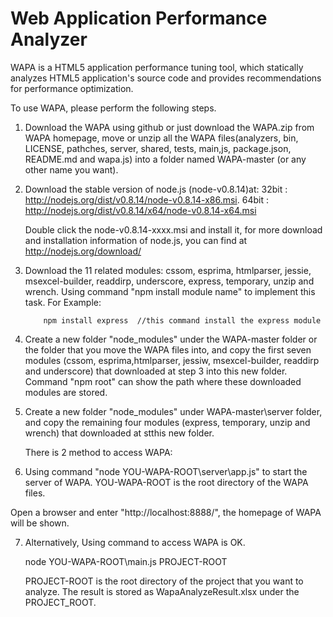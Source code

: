 Web Application Performance Analyzer
====================================

WAPA is a HTML5 application performance tuning tool, which statically analyzes HTML5 application's source code and provides recommendations for performance optimization. 

To use WAPA, please perform the following steps.
 
1.  Download the WAPA using github or just download the WAPA.zip from WAPA homepage, move or unzip all the WAPA files(analyzers, bin, LICENSE, pathches, server, shared, tests, main,js, package.json, README.md and wapa.js) into a folder named WAPA-master (or any other name you want).

2.  Download the stable version of node.js (node-v0.8.14)at: 
32bit : http://nodejs.org/dist/v0.8.14/node-v0.8.14-x86.msi.
64bit : http://nodejs.org/dist/v0.8.14/x64/node-v0.8.14-x64.msi  

      Double click the node-v0.8.14-xxxx.msi and install it, for more download and installation information of node.js, you can find at  http://nodejs.org/download/

3.  Download the 11 related modules:  cssom, esprima, htmlparser, jessie, msexcel-builder, readdirp, underscore, express, temporary, unzip and wrench. Using command "npm install module name" to implement this task.
    For Example:

            npm install express  //this command install the express module

4.  Create a new folder "node_modules" under the WAPA-master folder or the folder that you move the WAPA files into, and copy the first seven modules (cssom, esprima,htmlparser, jessiw, msexcel-builder, readdirp and underscore) that downloaded at step 3 into this new folder. Command "npm root" can show the path where these downloaded modules are stored.

5.  Create a new folder "node_modules" under WAPA-master\server folder, and copy the remaining four modules (express, temporary, unzip and wrench) that downloaded at stthis new folder.

    
    
    There is 2 method to access WAPA:        
 
6.  Using  command  "node YOU-WAPA-ROOT\server\app.js" to start the server of WAPA. YOU-WAPA-ROOT is the root directory of the WAPA files.       

Open a browser and enter "http://localhost:8888/", the homepage of WAPA will be shown.

7.  Alternatively, Using command to access WAPA is OK. 

       node  YOU-WAPA-ROOT\main.js PROJECT-ROOT

    PROJECT-ROOT is the root directory of the project that you want to analyze. The result is stored as WapaAnalyzeResult.xlsx under the PROJECT_ROOT.


